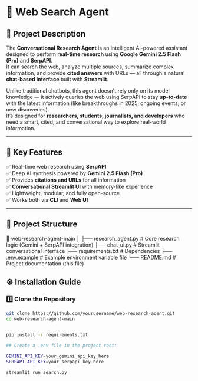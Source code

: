 # 🧠 Web Search Agent 

## 📖 Project Description

The **Conversational Research Agent** is an intelligent AI-powered assistant designed to perform **real-time research** using **Google Gemini 2.5 Flash (Pro)** and **SerpAPI**.  
It can search the web, analyze multiple sources, summarize complex information, and provide **cited answers** with URLs — all through a natural **chat-based interface** built with **Streamlit**.

Unlike traditional chatbots, this agent doesn't rely only on its model knowledge — it actively queries the web using SerpAPI to stay **up-to-date** with the latest information (like breakthroughs in 2025, ongoing events, or new discoveries).  
It’s designed for **researchers, students, journalists, and developers** who need a smart, cited, and conversational way to explore real-world information.

---

## 🚀 Key Features

✅ Real-time web research using **SerpAPI**  
✅ Deep AI synthesis powered by **Gemini 2.5 Flash (Pro)**  
✅ Provides **citations and URLs** for all information  
✅ **Conversational Streamlit UI** with memory-like experience  
✅ Lightweight, modular, and fully open-source  
✅ Works both via **CLI** and **Web UI**

---

## 🧩 Project Structure
📁 web-research-agent-main
│
├── research_agent.py # Core research logic (Gemini + SerpAPI integration)
├── chat_ui.py # Streamlit conversational interface
├── requirements.txt # Dependencies
├── .env.example # Example environment variable file
└── README.md # Project documentation (this file)

## ⚙️ Installation Guide

### 1️⃣ Clone the Repository
```bash
git clone https://github.com/yourusername/web-research-agent.git
cd web-research-agent-main


pip install -r requirements.txt

## Create a .env file in the project root:

GEMINI_API_KEY=your_gemini_api_key_here
SERPAPI_API_KEY=your_serpapi_key_here

streamlit run search.py
